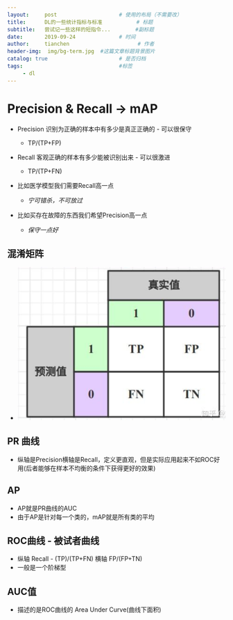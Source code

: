 ```yaml
---
layout:     post                    # 使用的布局（不需要改）
title:      DL的一些统计指标与标准           # 标题 
subtitle:   尝试记一些这样的短指令...        #副标题
date:       2019-09-24              # 时间
author:     tianchen                      # 作者
header-img:  img/bg-term.jpg  #这篇文章标题背景图片  
catalog: true                       # 是否归档
tags:                               #标签
     - dl
---
```


# Precision & Recall -> mAP
* Precision 识别为正确的样本中有多少是真正正确的 - 可以很保守
    * TP/(TP+FP)
* Recall 客观正确的样本有多少能被识别出来 - 可以很激进
    * TP/(TP+FN)

* 比如医学模型我们需要Recall高一点
    * *宁可错杀，不可放过*
* 比如买存在故障的东西我们希望Precision高一点
    * *保守一点好*

## 混淆矩阵
* ![](https://github.com/A-suozhang/MyPicBed/raw/master/img/20190924125659.png)

## PR 曲线  
* 纵轴是Precision横轴是Recall，定义更直观，但是实际应用起来不如ROC好用(后者能够在样本不均衡的条件下获得更好的效果)

## AP
* AP就是PR曲线的AUC
* 由于AP是针对每一个类的，mAP就是所有类的平均

## ROC曲线 - 被试者曲线
* 纵轴 Recall - (TP)/(TP+FN)  横轴 FP/(FP+TN)
* 一般是一个阶梯型

## AUC值
* 描述的是ROC曲线的 Area Under Curve(曲线下面积)
